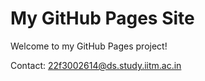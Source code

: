 # My GitHub Pages Site

Welcome to my GitHub Pages project!

Contact: 22f3002614@ds.study.iitm.ac.in
